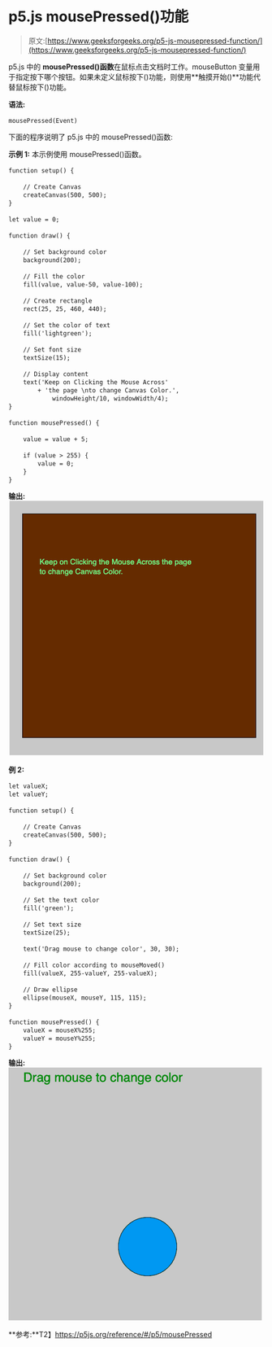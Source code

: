 # p5.js mousePressed()功能

> 原文:[https://www.geeksforgeeks.org/p5-js-mousepressed-function/](https://www.geeksforgeeks.org/p5-js-mousepressed-function/)

p5.js 中的 **mousePressed()函数**在鼠标点击文档时工作。mouseButton 变量用于指定按下哪个按钮。如果未定义鼠标按下()功能，则使用**触摸开始()**功能代替鼠标按下()功能。

**语法:**

```
mousePressed(Event)
```

下面的程序说明了 p5.js 中的 mousePressed()函数:

**示例 1:** 本示例使用 mousePressed()函数。

```
function setup() {

    // Create Canvas
    createCanvas(500, 500);
}

let value = 0;

function draw() {

    // Set background color
    background(200);

    // Fill the color
    fill(value, value-50, value-100);

    // Create rectangle
    rect(25, 25, 460, 440);

    // Set the color of text
    fill('lightgreen');

    // Set font size
    textSize(15);

    // Display content
    text('Keep on Clicking the Mouse Across'
        + 'the page \nto change Canvas Color.',
            windowHeight/10, windowWidth/4);
}

function mousePressed() {

    value = value + 5;

    if (value > 255) {
        value = 0;
    }
}
```

**输出:**
![](img/e50f2cbf10e5aa564cce0e0742906e1c.png)

**例 2:**

```
let valueX;
let valueY;

function setup() {

    // Create Canvas
    createCanvas(500, 500);
}

function draw() {

    // Set background color
    background(200); 

    // Set the text color
    fill('green');

    // Set text size
    textSize(25);

    text('Drag mouse to change color', 30, 30);

    // Fill color according to mouseMoved() 
    fill(valueX, 255-valueY, 255-valueX);

    // Draw ellipse  
    ellipse(mouseX, mouseY, 115, 115);
}

function mousePressed() {
    valueX = mouseX%255;
    valueY = mouseY%255;
}
```

**输出:**
![](img/3bcc2ed9261a23d6b6d1be83c945a359.png)

**参考:**T2】https://p5js.org/reference/#/p5/mousePressed
